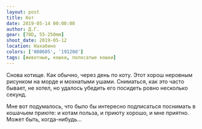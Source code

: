 ```yaml
---
layout: post
title: Кот
date: 2019-05-14 00:00:00
author: Д.Г.
gear: [70D, 55-250mm]
shoot_date: 2019-05-12
location: Нахабино
colors: ['080605', '19120d']
tags: [животные, кошки, полосатые кошки]
---
```

Снова котище. Как обычно, через день по коту. Этот хорош неровным рисунком на морде и мохнатыми ушами. Сниматься, как это часто бывает, не хотел, но удалось убедить его посидеть ровно несколько секунд.

Мне вот подумалось, что было бы интересно подписаться поснимать в кошачьем приюте: и котам польза, и приюту хорошо, и мне приятно. Может быть, когда-нибудь...
